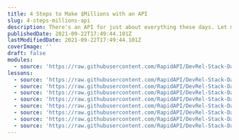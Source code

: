 ```yaml
---
title: 4 Steps to Make $Millions with an API
slug: 4-steps-millions-api
description: There's an API for just about everything these days. Let me show you how to build your own API and make money from it.
publishedDate: 2021-09-22T17:49:44.101Z
lastModifiedDate: 2021-09-22T17:49:44.101Z
coverImage: ''
draft: false
modules:
  - source: 'https://raw.githubusercontent.com/RapidAPI/DevRel-Stack-Data/dev/lms/courses/4-steps-millions-api/index.md'
lessons:
  - source: 'https://raw.githubusercontent.com/RapidAPI/DevRel-Stack-Data/dev/lms/courses/4-steps-millions-api/01-intro.md'
  - source: 'https://raw.githubusercontent.com/RapidAPI/DevRel-Stack-Data/dev/lms/courses/4-steps-millions-api/02-api.md'
  - source: 'https://raw.githubusercontent.com/RapidAPI/DevRel-Stack-Data/dev/lms/courses/4-steps-millions-api/03-steps-making-api.md'
  - source: 'https://raw.githubusercontent.com/RapidAPI/DevRel-Stack-Data/dev/lms/courses/4-steps-millions-api/04-idea.md'
  - source: 'https://raw.githubusercontent.com/RapidAPI/DevRel-Stack-Data/dev/lms/courses/4-steps-millions-api/05-build.md'
  - source: 'https://raw.githubusercontent.com/RapidAPI/DevRel-Stack-Data/dev/lms/courses/4-steps-millions-api/06-host.md'
  - source: 'https://raw.githubusercontent.com/RapidAPI/DevRel-Stack-Data/dev/lms/courses/4-steps-millions-api/07-sell.md'
  - source: 'https://raw.githubusercontent.com/RapidAPI/DevRel-Stack-Data/dev/lms/courses/4-steps-millions-api/08-conclusion.md'
---
```


